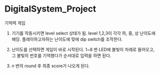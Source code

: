 # DigitalSystem_Project

기억력 게임

1. 기기를 작동시키면 level select 상태가 됨. level 1,2,3이 각각 하, 중, 상 난이도에 해당.
   플레이하고자하는 난이도에 맞에 dip switch를 조작한다.

2. 난이도를 선택하면 게임이 바로 시작된다. 1~8 번 LED에 불빛이 차례로 들어오고, 그 불빛의 번호를 
   기억했다가 순서대로 입력을 하면 된다.

3. n 번의 round 후 최종 score가 나오게 된다.